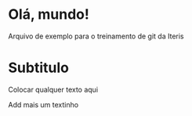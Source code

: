 # Olá, mundo!

Arquivo de exemplo para o treinamento de git da Iteris

# Subtitulo

Colocar qualquer texto aqui

Add mais um textinho